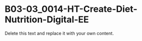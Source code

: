 

# B03-03_0014-HT-Create-Diet-Nutrition-Digital-EE

Delete this text and replace it with your own content.
